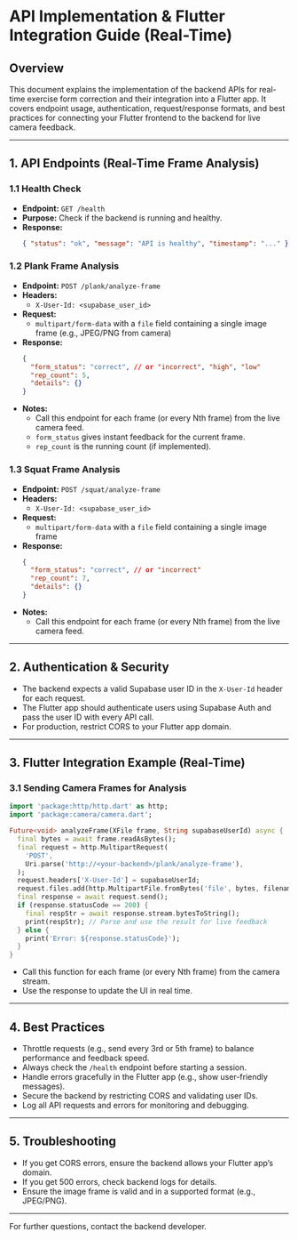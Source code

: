 # API Implementation & Flutter Integration Guide (Real-Time)

## Overview
This document explains the implementation of the backend APIs for real-time exercise form correction and their integration into a Flutter app. It covers endpoint usage, authentication, request/response formats, and best practices for connecting your Flutter frontend to the backend for live camera feedback.

---

## 1. API Endpoints (Real-Time Frame Analysis)

### 1.1 Health Check
- **Endpoint:** `GET /health`
- **Purpose:** Check if the backend is running and healthy.
- **Response:**
  ```json
  { "status": "ok", "message": "API is healthy", "timestamp": "..." }
  ```

### 1.2 Plank Frame Analysis
- **Endpoint:** `POST /plank/analyze-frame`
- **Headers:**
  - `X-User-Id: <supabase_user_id>`
- **Request:**
  - `multipart/form-data` with a `file` field containing a single image frame (e.g., JPEG/PNG from camera)
- **Response:**
  ```json
  {
    "form_status": "correct", // or "incorrect", "high", "low"
    "rep_count": 5,
    "details": {}
  }
  ```
- **Notes:**
  - Call this endpoint for each frame (or every Nth frame) from the live camera feed.
  - `form_status` gives instant feedback for the current frame.
  - `rep_count` is the running count (if implemented).

### 1.3 Squat Frame Analysis
- **Endpoint:** `POST /squat/analyze-frame`
- **Headers:**
  - `X-User-Id: <supabase_user_id>`
- **Request:**
  - `multipart/form-data` with a `file` field containing a single image frame
- **Response:**
  ```json
  {
    "form_status": "correct", // or "incorrect"
    "rep_count": 7,
    "details": {}
  }
  ```
- **Notes:**
  - Call this endpoint for each frame (or every Nth frame) from the live camera feed.

---

## 2. Authentication & Security
- The backend expects a valid Supabase user ID in the `X-User-Id` header for each request.
- The Flutter app should authenticate users using Supabase Auth and pass the user ID with every API call.
- For production, restrict CORS to your Flutter app domain.

---

## 3. Flutter Integration Example (Real-Time)

### 3.1 Sending Camera Frames for Analysis
```dart
import 'package:http/http.dart' as http;
import 'package:camera/camera.dart';

Future<void> analyzeFrame(XFile frame, String supabaseUserId) async {
  final bytes = await frame.readAsBytes();
  final request = http.MultipartRequest(
    'POST',
    Uri.parse('http://<your-backend>/plank/analyze-frame'),
  );
  request.headers['X-User-Id'] = supabaseUserId;
  request.files.add(http.MultipartFile.fromBytes('file', bytes, filename: 'frame.jpg'));
  final response = await request.send();
  if (response.statusCode == 200) {
    final respStr = await response.stream.bytesToString();
    print(respStr); // Parse and use the result for live feedback
  } else {
    print('Error: ${response.statusCode}');
  }
}
```
- Call this function for each frame (or every Nth frame) from the camera stream.
- Use the response to update the UI in real time.

---

## 4. Best Practices
- Throttle requests (e.g., send every 3rd or 5th frame) to balance performance and feedback speed.
- Always check the `/health` endpoint before starting a session.
- Handle errors gracefully in the Flutter app (e.g., show user-friendly messages).
- Secure the backend by restricting CORS and validating user IDs.
- Log all API requests and errors for monitoring and debugging.

---

## 5. Troubleshooting
- If you get CORS errors, ensure the backend allows your Flutter app’s domain.
- If you get 500 errors, check backend logs for details.
- Ensure the image frame is valid and in a supported format (e.g., JPEG/PNG).

---

For further questions, contact the backend developer.
